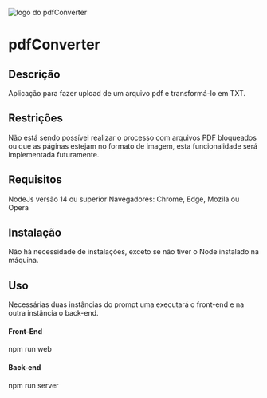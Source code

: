 ![logo do pdfConverter](https://imgur.com/mlBBIIJ)
# pdfConverter

## Descrição
Aplicação para fazer upload de um arquivo pdf e transformá-lo em TXT. 

## Restrições
Não está sendo possível realizar o processo com arquivos PDF bloqueados ou que as páginas estejam no formato de imagem, esta funcionalidade será implementada futuramente.

## Requisitos
NodeJs versão 14 ou superior
Navegadores: Chrome, Edge, Mozila ou Opera

## Instalação
Não há necessidade de instalações, exceto se não tiver o Node instalado na máquina.

## Uso
Necessárias duas instâncias do prompt uma executará o front-end e na outra instância o back-end.
#### Front-End
npm run web
#### Back-end
npm run server

